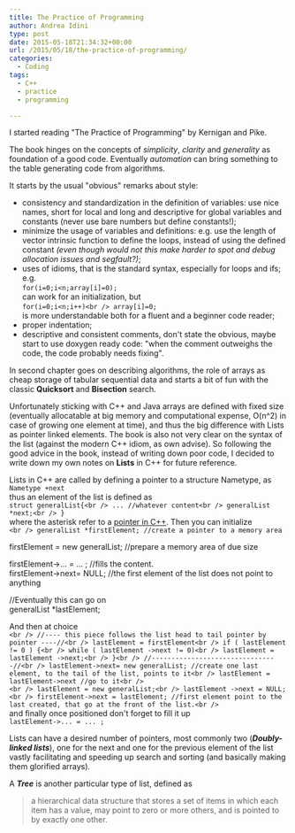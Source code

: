 ```yaml
---
title: The Practice of Programming
author: Andrea Idini
type: post
date: 2015-05-18T21:34:32+00:00
url: /2015/05/18/the-practice-of-programming/
categories:
  - Coding
tags:
  - C++
  - practice
  - programming

---
```

I started reading "The Practice of Programming" by Kernigan and Pike.

The book hinges on the concepts of _simplicity_, _clarity_ and _generality_ as foundation of a good code. Eventually _automation_ can bring something to the table generating code from algorithms.

It starts by the usual "obvious" remarks about style:<!--more-->

  * consistency and standardization in the definition of variables: use nice names, short for local and long and descriptive for global variables and constants (never use bare numbers but define constants!);
  * minimize the usage of variables and definitions: e.g. use the length of vector intrinsic function to define the loops, instead of using the defined constant _(even though would not this make harder to spot and debug allocation issues and segfault?)_;
  * uses of idioms, that is the standard syntax, especially for loops and ifs; e.g.  
    `for(i=0;i<n;array[i]=0);`  
    can work for an initialization, but  
    `for(i=0;i<n;i++)<br />
array[i]=0;`  
    is more understandable both for a fluent and a beginner code reader;
  * proper indentation;
  * descriptive and consistent comments, don't state the obvious, maybe start to use doxygen ready code: "when the comment outweighs the code, the code probably needs fixing".

In second chapter goes on describing algorithms, the role of arrays as cheap storage of tabular sequential data and starts a bit of fun with the classic **Quicksort** and **Bisection** search.

Unfortunately sticking with C++ and Java arrays are defined with fixed size (eventually allocatable at big memory and computational expense, O(n^2) in case of growing one element at time), and thus the big difference with Lists as pointer linked elements. The book is also not very clear on the syntax of the list (against the modern C++ idiom, as own advise). So following the good advice in the book, instead of writing down poor code, I decided to write down my own notes on **Lists** in C++ for future reference.

Lists in C++ are called by defining a pointer to a structure Nametype, as  
`Nametype +next`  
thus an element of the list is defined as  
`struct generalList{<br />
... //whatever content<br />
generalList *next;<br />
}`  
where the asterisk refer to a [pointer in C++][1]. Then you can initialize  
`<br />
generalList *firstElement; //create a pointer to a memory area`

firstElement = new generalList; //prepare a memory area of due size

firstElement->... = ... ; //fills the content.  
firstElement->next= NULL; //the first element of the list does not point to anything

//Eventually this can go on  
generalList *lastElement;

And then at choice  
`<br />
//---- this piece follows the list head to tail pointer by pointer ----//<br />
lastElement = firstElement<br />
if ( lastElement != 0 ) {<br />
while ( lastElement ->next != 0)<br />
lastElement = lastElement ->next;<br />
}<br />
//--------------------------------//<br />
lastElement->next= new generalList; //create one last element, to the tail of the list, points to it<br />
lastElement = lastElement->next //go to it<br />
`  
`<br />
lastElement = new generalList;<br />
lastElement ->next = NULL;<br />
firstElement->next = lastElement; //first element point to the last created, that go at the front of the list.<br />
`  
and finally once positioned don't forget to fill it up  
`lastElement->... = ... ;` 

Lists can have a desired number of pointers, most commonly two (**_Doubly-linked lists_**), one for the next and one for the previous element of the list vastly facilitating and speeding up search and sorting (and basically making them glorified arrays).

A _**Tree**_ is another particular type of list, defined as

> a hierarchical data structure that stores a set of items in which each item has a value, may point to zero or more others, and is pointed to by exactly one other.

 [1]: http://www.cplusplus.com/doc/tutorial/pointers/